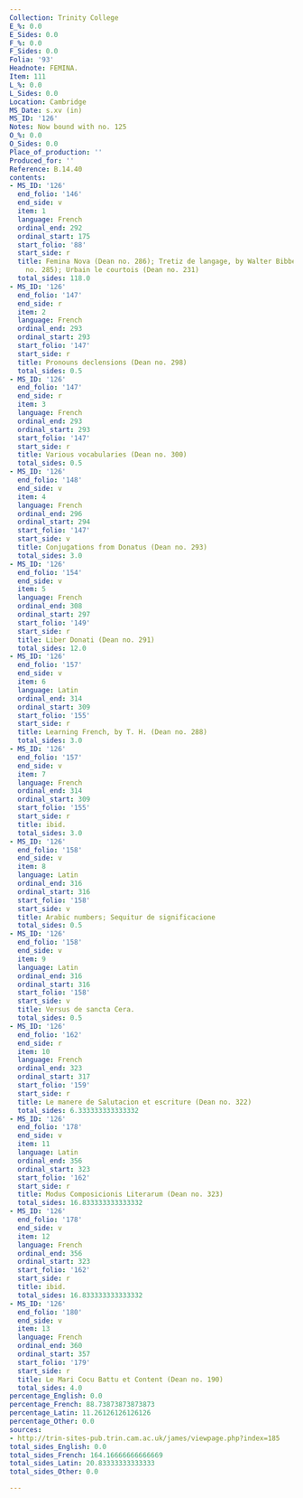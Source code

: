 ```yaml
---
Collection: Trinity College
E_%: 0.0
E_Sides: 0.0
F_%: 0.0
F_Sides: 0.0
Folia: '93'
Headnote: FEMINA.
Item: 111
L_%: 0.0
L_Sides: 0.0
Location: Cambridge
MS_Date: s.xv (in)
MS_ID: '126'
Notes: Now bound with no. 125
O_%: 0.0
O_Sides: 0.0
Place_of_production: ''
Produced_for: ''
Reference: B.14.40
contents:
- MS_ID: '126'
  end_folio: '146'
  end_side: v
  item: 1
  language: French
  ordinal_end: 292
  ordinal_start: 175
  start_folio: '88'
  start_side: r
  title: Femina Nova (Dean no. 286); Tretiz de langage, by Walter Bibbesworth (Dean
    no. 285); Urbain le courtois (Dean no. 231)
  total_sides: 118.0
- MS_ID: '126'
  end_folio: '147'
  end_side: r
  item: 2
  language: French
  ordinal_end: 293
  ordinal_start: 293
  start_folio: '147'
  start_side: r
  title: Pronouns declensions (Dean no. 298)
  total_sides: 0.5
- MS_ID: '126'
  end_folio: '147'
  end_side: r
  item: 3
  language: French
  ordinal_end: 293
  ordinal_start: 293
  start_folio: '147'
  start_side: r
  title: Various vocabularies (Dean no. 300)
  total_sides: 0.5
- MS_ID: '126'
  end_folio: '148'
  end_side: v
  item: 4
  language: French
  ordinal_end: 296
  ordinal_start: 294
  start_folio: '147'
  start_side: v
  title: Conjugations from Donatus (Dean no. 293)
  total_sides: 3.0
- MS_ID: '126'
  end_folio: '154'
  end_side: v
  item: 5
  language: French
  ordinal_end: 308
  ordinal_start: 297
  start_folio: '149'
  start_side: r
  title: Liber Donati (Dean no. 291)
  total_sides: 12.0
- MS_ID: '126'
  end_folio: '157'
  end_side: v
  item: 6
  language: Latin
  ordinal_end: 314
  ordinal_start: 309
  start_folio: '155'
  start_side: r
  title: Learning French, by T. H. (Dean no. 288)
  total_sides: 3.0
- MS_ID: '126'
  end_folio: '157'
  end_side: v
  item: 7
  language: French
  ordinal_end: 314
  ordinal_start: 309
  start_folio: '155'
  start_side: r
  title: ibid.
  total_sides: 3.0
- MS_ID: '126'
  end_folio: '158'
  end_side: v
  item: 8
  language: Latin
  ordinal_end: 316
  ordinal_start: 316
  start_folio: '158'
  start_side: v
  title: Arabic numbers; Sequitur de significacione
  total_sides: 0.5
- MS_ID: '126'
  end_folio: '158'
  end_side: v
  item: 9
  language: Latin
  ordinal_end: 316
  ordinal_start: 316
  start_folio: '158'
  start_side: v
  title: Versus de sancta Cera.
  total_sides: 0.5
- MS_ID: '126'
  end_folio: '162'
  end_side: r
  item: 10
  language: French
  ordinal_end: 323
  ordinal_start: 317
  start_folio: '159'
  start_side: r
  title: Le manere de Salutacion et escriture (Dean no. 322)
  total_sides: 6.333333333333332
- MS_ID: '126'
  end_folio: '178'
  end_side: v
  item: 11
  language: Latin
  ordinal_end: 356
  ordinal_start: 323
  start_folio: '162'
  start_side: r
  title: Modus Composicionis Literarum (Dean no. 323)
  total_sides: 16.833333333333332
- MS_ID: '126'
  end_folio: '178'
  end_side: v
  item: 12
  language: French
  ordinal_end: 356
  ordinal_start: 323
  start_folio: '162'
  start_side: r
  title: ibid.
  total_sides: 16.833333333333332
- MS_ID: '126'
  end_folio: '180'
  end_side: v
  item: 13
  language: French
  ordinal_end: 360
  ordinal_start: 357
  start_folio: '179'
  start_side: r
  title: Le Mari Cocu Battu et Content (Dean no. 190)
  total_sides: 4.0
percentage_English: 0.0
percentage_French: 88.73873873873873
percentage_Latin: 11.26126126126126
percentage_Other: 0.0
sources:
- http://trin-sites-pub.trin.cam.ac.uk/james/viewpage.php?index=185
total_sides_English: 0.0
total_sides_French: 164.16666666666669
total_sides_Latin: 20.83333333333333
total_sides_Other: 0.0

---
```

